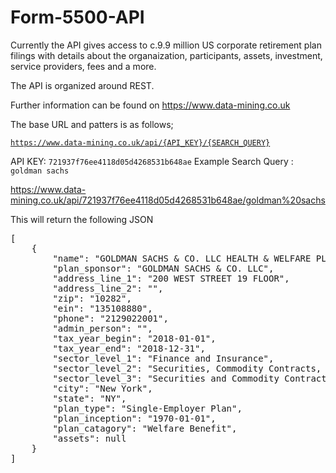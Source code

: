 # Form-5500-API
Currently the API gives access to c.9.9 million US corporate retirement plan filings with details about the organaization, participants, assets, investment, service providers, fees and a more.

The API is organized around REST.

Further information can be found on https://www.data-mining.co.uk

The base URL and patters is as follows;

<code>https://www.data-mining.co.uk/api/{API_KEY}/{SEARCH_QUERY}</code>

API KEY: <code>721937f76ee4118d05d4268531b648ae</code>
Example Search Query : <code>goldman sachs</code>

https://www.data-mining.co.uk/api/721937f76ee4118d05d4268531b648ae/goldman%20sachs

This will return the following JSON

<pre>
[
    {
        "name": "GOLDMAN SACHS & CO. LLC HEALTH & WELFARE PLAN",
        "plan_sponsor": "GOLDMAN SACHS & CO. LLC",
        "address_line_1": "200 WEST STREET 19 FLOOR",
        "address_line_2": "",
        "zip": "10282",
        "ein": "135108880",
        "phone": "2129022001",
        "admin_person": "",
        "tax_year_begin": "2018-01-01",
        "tax_year_end": "2018-12-31",
        "sector_level_1": "Finance and Insurance",
        "sector_level_2": "Securities, Commodity Contracts, and Other Financial Investments and Related ActivitiesT",
        "sector_level_3": "Securities and Commodity Contracts Intermediation and BrokerageT",
        "city": "New York",
        "state": "NY",
        "plan_type": "Single-Employer Plan",
        "plan_inception": "1970-01-01",
        "plan_catagory": "Welfare Benefit",
        "assets": null
    }
]  
</pre>
